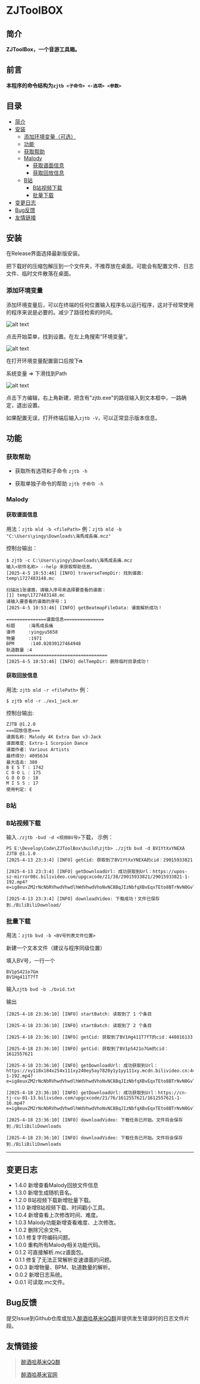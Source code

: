 # ZJToolBOX

## 简介

**ZJToolBox，一个音游工具箱。**

## 前言

**本程序的命令结构为`zjtb <子命令> <-选项> <参数> `**

## 目录
- [简介](##简介)
- [安装](##安装)
  - [添加环境变量（可选）](###添加环境变量)
  - [功能](##功能)
   - [获取帮助](###获取帮助)
   - [Malody](###malody)
     - [获取谱面信息](##获取谱面信息)
     - [获取回放信息](##获取回放信息)
   - [B站](##B站)
     - [B站视频下载](##b站视频下载)
     - [批量下载](##批量下载)
 - [变更日志](##变更日志)
 - [Bug反馈](##bug反馈)
 - [友情链接](##友情链接)

 

## 安装

在Release界面选择最新版安装。

把下载好的压缩包解压到一个文件夹，不推荐放在桌面。可能会有配置文件、日志文件、临时文件散落在桌面。

### 添加环境变量

添加环境变量后，可以在终端的任何位置输入程序名以运行程序，这对于经常使用的程序来说是必要的。减少了路径检索的时间。

![alt text](./ReadmeImages/image.png)

点击开始菜单，找到设置。在左上角搜索“环境变量”。

![alt text](./ReadmeImages/image%20copy.png)

在打开环境变量配置窗口后按下**n**

系统变量 => 下滑找到Path

![alt text](./ReadmeImages/image%20copy%203.png)

点击下方编辑，右上角新建，把含有"zjtb.exe"的路径输入到文本框中，一路确定，退出设置。

如果配置无误，打开终端后输入`zjtb -V`，可以正常显示版本信息。


## 功能

### 获取帮助

- 获取所有选项和子命令 `zjtb -h`

- 获取单独子命令的帮助 `zjtb 子命令 -h`

### Malody

#### 获取谱面信息

用法：`zjtb mld -b <filePath>`
例：`zjtb mld -b "C:\Users\yingy\Downloads\海馬成長痛.mcz"`

控制台输出：

```
$ zjtb -c C:\Users\yingy\Downloads\海馬成長痛.mcz
输入<软件名称> --help 来获取帮助信息。
[2025-4-5 10:53:46] [INFO] traverseTempDir: 找到谱面: temp\1727483148.mc

扫描出1张谱面，请输入序号来选择要查看的谱面：
[1] temp\1727483148.mc
请输入要查看的谱面的序号：1
[2025-4-5 10:53:46] [INFO] getBeatmapFileData: 谱面解析成功！

===============谱面信息===============
标题     :海馬成長痛
谱师     :yingyu5658
物量     :1971
BPM      :140.02030127464948
轨道数量 :4
======================================
[2025-4-5 10:53:46] [INFO] delTempDir: 删除临时目录成功！
```

#### 获取回放信息
用法: `zjtb mld -r <filePath>`
例：

`$ zjtb mld -r ./ex1_jack.mr`

控制台输出:

```
ZJTB @1.2.0
===回放信息===
谱面名称: Malody 4K Extra Dan v3-Jack
谱面难度: Extra-1 Scorpion Dance
谱面作者: Various Artists
最终得分: 4095634
最大连击: 380
B E S T : 1742
C O O L : 175
G O O D : 18
M I S S : 17
使用判定: E
```



### B站

### B站视频下载
输入`./zjtb -bvd -d <视频BV号>`下载，
示例：
```
PS E:\Develop\Code\ZJToolBox\build\zjtb> ./zjtb bvd -d BV1YtXxYNEXA
ZJTB @1.1.0
[2025-4-13 23:3:4] [INFO] getCid: 获取到了BV1YtXxYNEXA的cid：29015933821

[2025-4-13 23:3:4] [INFO] getDownloadUrl: 成功获取到Url：https://upos-sz-mirror08c.bilivideo.com/upgcxcode/21/38/29015933821/29015933821-1-192.mp4?e=ig8euxZM2rNcNbRVhwdVhwdlhWdVhwdVhoNvNC8BqJIzNbfqXBvEqxTEto8BTrNvN0GvT90W5JZMkX_YN0MvXg8gNEV4NC8xNEV4N03eN0B5tZlqNxTEto8BTrNvNeZVuJ10Kj_g2UB02J0mN0B5tZlqNCNEto8BTrNvNC7MTX502C8f2jmMQJ6mqF2fka1mqx6gqj0eN0B599M=&platform=pc&trid=cc552aba357044d2935d05128a8df3eu&mid=0&oi=0x240882100c0338a114bedf96e76c9e5b&tag=&gen=playurlv3&os=08cbv&uipk=5&deadline=1744563783&og=hw&nbs=1&upsig=9ce495218f945167a2743a99a9eaea6b&uparams=e,platform,trid,mid,oi,tag,gen,os,uipk,deadline,og,nbs&bvc=vod&nettype=0&bw=204186&buvid=&build=0&dl=0&f=u_0_0&agrr=0&orderid=0,3

[2025-4-13 23:3:4] [INFO] downloadVideo: 下载成功！文件已保存到./BiliBiliDownload/
```

### 批量下载

 用法：`zjtb bvd -b <BV号列表文件位置>`

新建一个文本文件（建议与程序同级位置）

填入BV号，一行一个
```
BV1pS421o7Gm
BV1Hg411T7fT
```

输入`zjtb bvd -b ./bvid.txt`

输出

```
[2025-4-18 23:36:10] [INFO] startBatch: 读取到了 1 个条目

[2025-4-18 23:36:10] [INFO] startBatch: 读取到了 2 个条目

[2025-4-18 23:36:10] [INFO] getCid: 获取到了BV1Hg411T7fT的cid：440816133

[2025-4-18 23:36:10] [INFO] getCid: 获取到了BV1pS421o7Gm的cid：1612557621

[2025-4-18 23:36:10] [INFO] getDownloadUrl: 成功获取到Url：https://xy118x184x254x111xy240ey5ay7820y1y1yy111xy.mcdn.bilivideo.cn:4483/upgcxcode/33/61/440816133/440816133_da2-1-192.mp4?e=ig8euxZM2rNcNbRVhwdVhwdlhWdVhwdVhoNvNC8BqJIzNbfqXBvEqxTEto8BTrNvN0GvT90W5JZMkX_YN0MvXg8gNEV4NC8xNEV4N03eN0B5tZlqNxTEto8BTrNvNeZVuJ10Kj_g2UB02J0mN0B5tZlqNCNEto8BTrNvNC7MTX502C8f2jmMQJ6mqF2fka1mqx6gqj0eN0B599M=&nbs=1&mid=0&tag=&oi=0x240882100c01e7b179d6520dd8df5f02&uipk=5&platform=pc&gen=playurlv3&os=mcdn&og=cos&trid=0000b1eae2e65cd54af6930977613589cd3u&deadline=1744997772&upsig=f7ae10150ece72902dfcc12b6d557848&uparams=e,nbs,mid,tag,oi,uipk,platform,gen,os,og,trid,deadline&mcdnid=50009044&b0,3

[2025-4-18 23:36:10] [INFO] getDownloadUrl: 成功获取到Url：https://cn-tj-cu-01-13.bilivideo.com/upgcxcode/21/76/1612557621/1612557621-1-16.mp4?e=ig8euxZM2rNcNbRVhwdVhwdlhWdVhwdVhoNvNC8BqJIzNbfqXBvEqxTEto8BTrNvN0GvT90W5JZMkX_YN0MvXg8gNEV4NC8xNEV4N03eN0B5tZlqNxTEto8BTrNvNeZVuJ10Kj_g2UB02J0mN0B5tZlqNCNEto8BTrNvNC7MTX502C8f2jmMQJ6mqF2fka1mqx6gqj0eN0B599M=&platform=pc&trid=0000f9b6294bdeaa47cd9cfcdba4b869c68u&gen=playurlv3&os=bcache&og=hw&tag=&deadline=1744997772&nbs=1&oi=0x240882100c01e7b179d6520dd8df5f02&uipk=5&mid=0&upsig=1cc329cf895e4db81e513a32f394d5db&uparams=e,platform,trid,gen,os,og,tag,deadline,nbs,oi,uipk,mid&cdnid=87213&bvc=vod&nettype=0&bw=254868&agrr=0&buvid=&build=0&dl=0&f=u_0_0&orderid=0,3

[2025-4-18 23:36:10] [INFO] downloadVideo: 下载任务已开始。文件将会保存到./BiliBiliDownloads

[2025-4-18 23:36:10] [INFO] downloadVideo: 下载任务已开始。文件将会保存到./BiliBiliDownloads

```

---

## 变更日志
- 1.4.0 新增查看Malody回放文件信息
- 1.3.0 新增生成随机音名。
- 1.2.0 B站视频下载新增批量下载。
- 1.1.0 新增B站视频下载、时间戳小工具。
- 1.0.4 新增查看上次修改时间、难度。
- 1.0.3 Malody功能新增查看难度、上次修改。
- 1.0.2 删除冗余文件。
- 1.0.1 修复字符编码问题。
- 1.0.0 重构所有Malody相关功能代码。
- 0.1.2 可直接解析.mcz谱面包。
- 0.1.1 修复了无法正常解析变速谱面的问题。
- 0.0.3 新增物量、BPM、轨道数量的解析。
- 0.0.2 新增日志系统。
- 0.0.1 可读取.mc文件。

## Bug反馈

提交Issue到Github仓库或加入[醉酒哈基米QQ群](https://qm.qq.com/q/TOkvfQIUI)并提供发生错误时的日志文件片段。

## 友情链接

> [醉酒哈基米QQ群](https://qm.qq.com/q/TOkvfQIUIU) 
>
> [醉酒哈基米官网](www.zjhajimi.fun)
